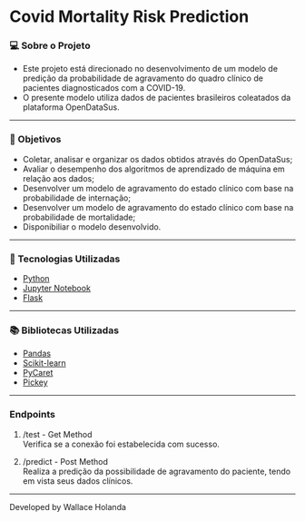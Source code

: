 # Covid Mortality Risk Prediction
  
### 💻 Sobre o Projeto
<ul>
 <li>Este projeto está direcionado no desenvolvimento de um modelo de predição da probabilidade de agravamento do quadro clínico de pacientes diagnosticados com a COVID-19.</li>
 <li>O presente modelo utiliza dados de pacientes brasileiros coleatados da plataforma OpenDataSus.</li>
</ul>

---

### 🎯 Objetivos
<ul>
 <li>Coletar, analisar e organizar os dados obtidos através do OpenDataSus;</li>
 <li>Avaliar o desempenho dos algoritmos de aprendizado de máquina em relação aos dados;</li>
 <li>Desenvolver um modelo de agravamento do estado clínico com base na probabilidade de internação;</li>
 <li>Desenvolver um modelo de agravamento do estado clínico com base na probabilidade de mortalidade;</li>
 <li>Disponibiliar o modelo desenvolvido.</li>
</ul>

---

### 🔎 Tecnologias Utilizadas
<ul>
  <a href="https://www.python.org/t"><li>Python</li></a>
  <a href="https://jupyter.org/"><li>Jupyter Notebook</li></a>
  <a href="https://flask.palletsprojects.com/en/1.1.x/"><li>Flask</li></a>
</ul>

---

### 📚 Bibliotecas Utilizadas
 <ul>
  <a href="https://pandas.pydata.org/"><li>Pandas</li></a>
  <a href="https://scikit-learn.org/stable/"><li>Scikit-learn</li></a>
  <a href="https://pycaret.org/"><li>PyCaret</li></a>
  <a href="https://pypi.org/project/pickey/"><li>Pickey</li></a>
 </ul>

---

### Endpoints

1. /test - Get Method
<br> Verifica se a conexão foi estabelecida com sucesso.
    
2. /predict - Post Method
<br>Realiza a predição da possibilidade de agravamento do paciente, tendo em vista seus dados clínicos.
    
---


Developed by Wallace Holanda
